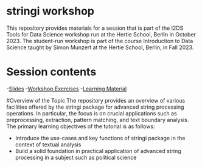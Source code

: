 # stringi workshop
This repository provides materials for a session that is part of the I2DS Tools for Data Science workshop run at the Hertie School, Berlin in October 2023. The student-run workshop is part of the course Introduction to Data Science taught by Simon Munzert at the Hertie School, Berlin, in Fall 2023.

# Session contents

-[Slides](https://github.com/intro-to-data-science-24-workshop/04-stringi-Anderer-Jha-Shaikh/blob/main/presentation_script.html)
-[Workshop Exercises]()
-[Learning Material]()

#Overview of the Topic
The repository provides an overview of various facilities offered by the stringi package for advanced string processing operations. In particular, the focus is on crucial applications such as preprocessing, extraction, pattern matching, and text boundary analysis. The primary learning objectives of the tutorial is as follows:

- Introduce the use-cases and key functions of stringi package in the context of textual analysis
- Build a solid foundation in practical application of advanced string processing in a subject such as political science  


